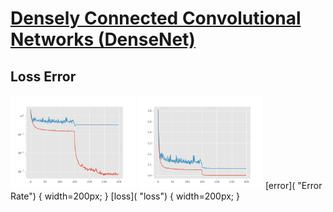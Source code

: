 # [Densely Connected Convolutional Networks (DenseNet)](https://arxiv.org/abs/1608.06993)

## Loss                                         Error
<img src="result/loss.png" alt="loss" width="200"/>
<img src="result/error_rate.png" alt="error" width="200"/>
[error]( "Error Rate")  { width=200px; }
[loss]( "loss")  { width=200px; }
